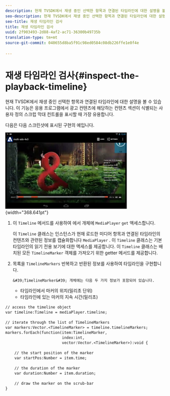 ```yaml
---
description: 현재 TVSDK에서 재생 중인 선택한 항목과 연결된 타임라인에 대한 설명을 볼 수 있습니다. 이 기능은 응용 프로그램에서 광고 컨텐츠에 해당하는 컨텐츠 섹션이 식별되는 사용자 정의 스크럽 막대 컨트롤을 표시할 때 가장 유용합니다.
seo-description: 현재 TVSDK에서 재생 중인 선택한 항목과 연결된 타임라인에 대한 설명을 볼 수 있습니다. 이 기능은 응용 프로그램에서 광고 컨텐츠에 해당하는 컨텐츠 섹션이 식별되는 사용자 정의 스크럽 막대 컨트롤을 표시할 때 가장 유용합니다.
seo-title: 재생 타임라인 검사
title: 재생 타임라인 검사
uuid: 2f903493-2d88-4af2-ac71-36300b49735b
translation-type: tm+mt
source-git-commit: 040655d8ba5f91c98ed0584c08db226ffe1e0f4e

---
```



# 재생 타임라인 검사{#inspect-the-playback-timeline}

현재 TVSDK에서 재생 중인 선택한 항목과 연결된 타임라인에 대한 설명을 볼 수 있습니다. 이 기능은 응용 프로그램에서 광고 컨텐츠에 해당하는 컨텐츠 섹션이 식별되는 사용자 정의 스크럽 막대 컨트롤을 표시할 때 가장 유용합니다.

다음은 다음 스크린샷에 표시된 구현의 예입니다.
<!--<a id="fig_6D9FB3764F3947A38B8E7726187BD461"></a>-->

![](assets/inspect-playback.jpg){width=&quot;368.641pt&quot;}

1. 이 `Timeline` 메서드를 사용하여 에서 개체에 `MediaPlayer` `get` 액세스합니다.

   이 `Timeline` 클래스는 인스턴스가 현재 로드한 미디어 항목과 연결된 타임라인의 컨텐츠와 관련된 정보를 캡슐화합니다 `MediaPlayer` . 이 `Timeline` 클래스는 기본 타임라인의 읽기 전용 보기에 대한 액세스를 제공합니다. 이 `Timeline` 클래스는 배치된 모든 `TimelineMarker` 객체를 가져오기 위한 getter 메서드를 제공합니다.

1. 목록을 `TimelineMarkers` 반복하고 반환된 정보를 사용하여 타임라인을 구현합니다.

       &#39;TimelineMarker&#39; 개체에는 다음 두 가지 정보가 포함되어 있습니다.
   
   * 타임라인에서 마커의 위치(밀리초 단위)
   * 타임라인에 있는 마커의 지속 시간(밀리초)

<!--<a id="example_BA936629E82B4082A2E2C548E3FC3357"></a>-->

```
// access the timeline object 
var timeline:Timeline = mediaPlayer.timeline; 
 
// iterate through the list of TimelineMarkers 
var markers:Vector.<TimelineMarker> = timeline.timelineMarkers; 
markers.forEach(function(item:TimelineMarker,  
                         index:int,  
                         vector:Vector.<TimelineMarker>):void { 
    
    // the start position of the marker 
    var startPos:Number = item.time; 
 
    // the duration of the marker 
    var duration:Number = item.duration; 
 
    // draw the marker on the scrub-bar 
}
```

